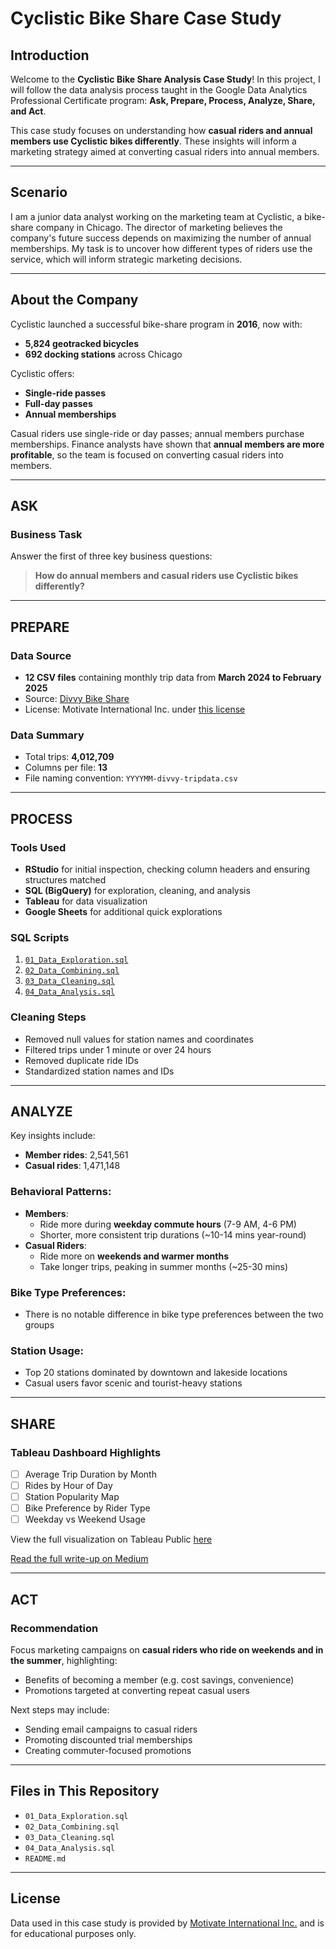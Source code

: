 # Cyclistic Bike Share Case Study

##  Introduction
Welcome to the **Cyclistic Bike Share Analysis Case Study**! In this project, I will follow the data analysis process taught in the Google Data Analytics Professional Certificate program: **Ask, Prepare, Process, Analyze, Share, and Act**.

This case study focuses on understanding how **casual riders and annual members use Cyclistic bikes differently**. These insights will inform a marketing strategy aimed at converting casual riders into annual members.

---

##  Scenario
I am a junior data analyst working on the marketing team at Cyclistic, a bike-share company in Chicago. The director of marketing believes the company's future success depends on maximizing the number of annual memberships. My task is to uncover how different types of riders use the service, which will inform strategic marketing decisions.

---

##  About the Company
Cyclistic launched a successful bike-share program in **2016**, now with:
- **5,824 geotracked bicycles**
- **692 docking stations** across Chicago

Cyclistic offers:
- **Single-ride passes**
- **Full-day passes**
- **Annual memberships**

Casual riders use single-ride or day passes; annual members purchase memberships. Finance analysts have shown that **annual members are more profitable**, so the team is focused on converting casual riders into members.

---

##  ASK
### Business Task
Answer the first of three key business questions:
> **How do annual members and casual riders use Cyclistic bikes differently?**

---

##  PREPARE
###  Data Source
- **12 CSV files** containing monthly trip data from **March 2024 to February 2025**
- Source: [Divvy Bike Share](https://divvybikes.com/system-data)
- License: Motivate International Inc. under [this license](https://ride.divvybikes.com/data-license-agreement)

###  Data Summary
- Total trips: **4,012,709**
- Columns per file: **13**
- File naming convention: `YYYYMM-divvy-tripdata.csv`

---

##  PROCESS
### Tools Used
- **RStudio** for initial inspection, checking column headers and ensuring structures matched
- **SQL (BigQuery)** for exploration, cleaning, and analysis
- **Tableau** for data visualization
- **Google Sheets** for additional quick explorations

### SQL Scripts
1. [`01_Data_Exploration.sql`](01_Data_Exploration.sql)
2. [`02_Data_Combining.sql`](02_Data_Combining.sql)
3. [`03_Data_Cleaning.sql`](03_Data_Cleaning.sql)
4. [`04_Data_Analysis.sql`](04_Data_Analysis.sql)

### Cleaning Steps
- Removed null values for station names and coordinates
- Filtered trips under 1 minute or over 24 hours
- Removed duplicate ride IDs
- Standardized station names and IDs

---

##  ANALYZE
Key insights include:
- **Member rides**: 2,541,561
- **Casual rides**: 1,471,148

### Behavioral Patterns:
- **Members**:
  - Ride more during **weekday commute hours** (7-9 AM, 4-6 PM)
  - Shorter, more consistent trip durations (~10-14 mins year-round)
- **Casual Riders**:
  - Ride more on **weekends and warmer months**
  - Take longer trips, peaking in summer months (~25-30 mins)

### Bike Type Preferences:
- There is no notable difference in bike type preferences between the two groups

### Station Usage:
- Top 20 stations dominated by downtown and lakeside locations
- Casual users favor scenic and tourist-heavy stations

---

##  SHARE
### Tableau Dashboard Highlights
- [ ] Average Trip Duration by Month
- [ ] Rides by Hour of Day
- [ ] Station Popularity Map
- [ ] Bike Preference by Rider Type
- [ ] Weekday vs Weekend Usage

View the full visualization on Tableau Public [here](https://public.tableau.com/views/Capstone-BikeShareAnalysis/Dashboard3?:language=en-US&:sid=&:redirect=auth&:display_count=n&:origin=viz_share_link)

[Read the full write-up on Medium](https://medium.com/@jen_26965/placeholder-for-capstone-466f004b4219)

---

##  ACT
### Recommendation
Focus marketing campaigns on **casual riders who ride on weekends and in the summer**, highlighting:
- Benefits of becoming a member (e.g. cost savings, convenience)
- Promotions targeted at converting repeat casual users

Next steps may include:
- Sending email campaigns to casual riders
- Promoting discounted trial memberships
- Creating commuter-focused promotions

---

##  Files in This Repository
- `01_Data_Exploration.sql`
- `02_Data_Combining.sql`
- `03_Data_Cleaning.sql`
- `04_Data_Analysis.sql`
- `README.md`

---

##  License
Data used in this case study is provided by [Motivate International Inc.](https://ride.divvybikes.com/data-license-agreement) and is for educational purposes only.

